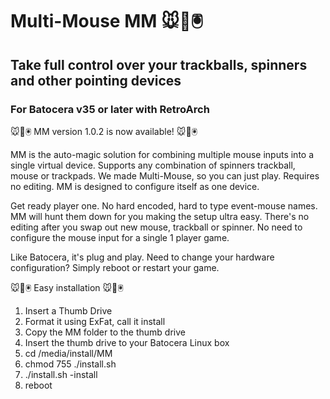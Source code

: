 # Multi-Mouse MM 🐭👾🖲️

## Take full control over your trackballs, spinners and other pointing devices

### For Batocera v35 or later with RetroArch


🐭👾🖲️ MM version 1.0.2 is now available! 🐭👾🖲️


MM is the auto-magic solution for combining multiple mouse inputs into a single virtual device. Supports any combination of spinners trackball, mouse or trackpads. We made Multi-Mouse, so you can just play. Requires no editing. MM is designed to configure itself as one device.

Get ready player one. No hard encoded, hard to type event-mouse names. MM will hunt them down for you making the setup ultra easy. There's no editing after you swap out new mouse, trackball or spinner. No need to configure the mouse input for a single 1 player game.

Like Batocera, it's plug and play. Need to change your hardware configuration? Simply reboot or restart your game.

🐭👾🖲️ Easy installation 🐭👾🖲️

1.  Insert a Thumb Drive
2.  Format it using ExFat, call it install
3.  Copy the MM folder to the thumb drive
4.  Insert the thumb drive to your Batocera Linux box
5.  cd /media/install/MM
6.  chmod 755 ./install.sh
7.  ./install.sh -install
8.  reboot



